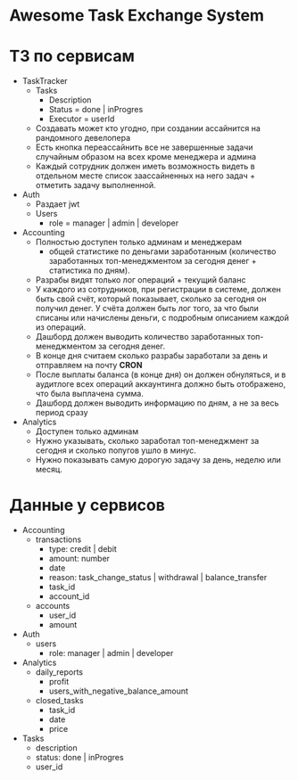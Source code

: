 # Awesome Task Exchange System

# ТЗ по сервисам

- TaskTracker
    - Tasks
        - Description
        - Status = done | inProgres
        - Executor = userId
    - Создавать может кто угодно, при создании ассайнится на рандомного девелопера
    - Есть кнопка переассайнить все не завершенные задачи случайным образом на всех кроме менеджера и админа
    - Каждый сотрудник должен иметь возможность видеть в отдельном месте список заассайненных на него задач + отметить задачу выполненной.
- Auth
    - Раздает jwt
    - Users
        - role = manager | admin | developer
- Accounting
    - Полностью доступен только админам и менеджерам
        - общей статистике по деньгами заработанным (количество заработанных топ-менеджментом за сегодня денег + статистика по дням).
    - Разрабы видят только лог операций + текущий баланс
    - У каждого из сотрудников, при регистрации в системе, должен быть свой счёт, который показывает, сколько за сегодня он получил денег. У счёта должен быть лог того, за что были списаны или начислены деньги, с подробным описанием каждой из операций.
    - Дашборд должен выводить количество заработанных топ-менеджментом за сегодня денег.
    - В конце дня считаем сколько разрабы заработали за день и отправляем на почту **CRON**
    - После выплаты баланса (в конце дня) он должен обнуляться, и в аудитлоге всех операций аккаунтинга должно быть отображено, что была выплачена сумма.
    - Дашборд должен выводить информацию по дням, а не за весь период сразу
- Analytics
    - Доступен только админам
    - Нужно указывать, сколько заработал топ-менеджмент за сегодня и сколько попугов ушло в минус.
    - Нужно показывать самую дорогую задачу за день, неделю или месяц.

# Данные у сервисов

- Accounting
    - transactions
        - type: credit | debit
        - amount: number
        - date
        - reason: task_change_status | withdrawal | balance_transfer
        - task_id
        - account_id
    - accounts
        - user_id
        - amount
- Auth
    - users
        - role: manager | admin | developer
- Analytics
    - daily_reports
        - profit
        - users_with_negative_balance_amount
    - closed_tasks
        - task_id
        - date
        - price
- Tasks
    - description
    - status: done | inProgres
    - user_id